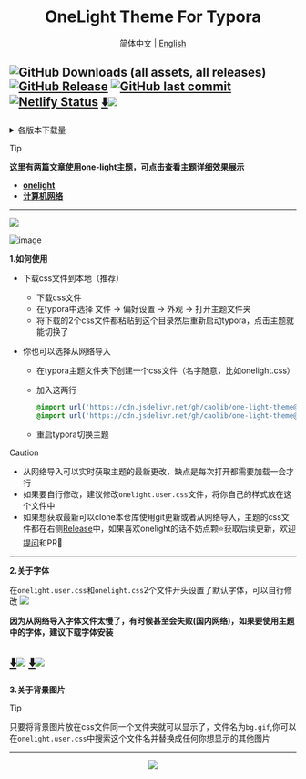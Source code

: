 <h1 align='center'>OneLight Theme For Typora</h1>

  <p align="center">
    <a>简体中文</a>
    |
    <a href="./README_en.md">English</a>
  </p>

![GitHub Downloads (all assets, all releases)](https://img.shields.io/github/downloads/caolib/typora-onelight-theme/total?labelColor=white&color=blue)
[![GitHub Release](https://img.shields.io/github/v/release/caolib/one-light-theme?labelColor=blue&color=red)](https://github.com/caolib/typora-onelight-theme/releases)
[![GitHub last commit](https://img.shields.io/github/last-commit/caolib/one-light-theme?labelColor=white&color=blue)](https://github.com/caolib/one-light-theme/activity)
[![Netlify Status](https://api.netlify.com/api/v1/badges/6ca72e1b-7dc6-4d51-8542-e07bf9ad0a88/deploy-status)](https://typora-theme.netlify.app)
[⬇️![](https://img.shields.io/badge/点击下载最新-white)](https://github.com/caolib/typora-onelight-theme/releases/latest/download/onelight.zip)
---

<details>
  <summary>各版本下载量</summary>
  <img src="https://img.shields.io/github/downloads/caolib/typora-onelight-theme/v0.2.4/total"></br>
  <img src="https://img.shields.io/github/downloads/caolib/typora-onelight-theme/v0.2.3/total"></br>
  <img src="https://img.shields.io/github/downloads/caolib/typora-onelight-theme/v0.2.2/total"/></br>
  <img src="https://img.shields.io/github/downloads/caolib/typora-onelight-theme/v0.2.1/total"/></br>
  <img src="https://img.shields.io/github/downloads/caolib/typora-onelight-theme/v0.1.0/total"/></br>
  <img src="https://img.shields.io/github/downloads/caolib/typora-onelight-theme/v0.0.6/total"/></br>
  <img src="https://img.shields.io/github/downloads/caolib/typora-onelight-theme/v0.0.5/total"/></br>
</details>

> [!tip]
> **这里有两篇文章使用one-light主题，可点击查看主题详细效果展示**
>
> - **[onelight](https://bin-sites.pages.dev/onelight)**
> - **[计算机网络](https://bin-sites.pages.dev/net/计算机网络)**

---

![](https://s2.loli.net/2024/12/15/8owUutvPmiQxCWI.png)

![image](https://s2.loli.net/2024/12/15/8yOnx3Kkj2htecp.png)

**1.如何使用**

- 下载css文件到本地（推荐）
  - 下载css文件
  - 在typora中选择 文件 → 偏好设置 → 外观 → 打开主题文件夹
  - 将下载的2个css文件都粘贴到这个目录然后重新启动typora，点击主题就能切换了

- 你也可以选择从网络导入

  - 在typora主题文件夹下创建一个css文件（名字随意，比如onelight.css）

  - 加入这两行

    ```css
    @import url('https://cdn.jsdelivr.net/gh/caolib/one-light-theme@main/onelight.css');
    @import url('https://cdn.jsdelivr.net/gh/caolib/one-light-theme@main/onelight.user.css');
    ```

  - 重启typora切换主题

> [!caution]
>
> - 从网络导入可以实时获取主题的最新更改，缺点是每次打开都需要加载一会才行
> - 如果要自行修改，建议修改`onelight.user.css`文件，将你自己的样式放在这个文件中
> - 如果想获取最新可以clone本仓库使用git更新或者从网络导入，主题的css文件都在右侧[Release](https://github.com/caolib/theme.typora.io/releases)中，如果喜欢onelight的话不妨点颗⭐获取后续更新，欢迎[提问](https://github.com/caolib/typora-onelight-theme/issues)和PR👏

---

**2.关于字体**

在`onelight.user.css`和`onelight.css`2个文件开头设置了默认字体，可以自行修改
![](https://github.com/user-attachments/assets/ab75260f-cff0-43b7-b8e5-dfea38e8525c)

**因为从网络导入字体文件太慢了，有时候甚至会失败(国内网络)，如果要使用主题中的字体，建议下载字体安装**

[⬇️![](https://img.shields.io/badge/下载CascadiaCode字体-white)](https://clb-cdn.pages.dev/fonts/CascadiaCode.ttf)
[⬇️![](https://img.shields.io/badge/下载喵字果汁体-white)](https://clb-cdn.pages.dev/fonts/MiaoZi-GuoZhiTi.ttf)
---

**3.关于背景图片**

> [!tip]
>
> 只要将背景图片放在css文件同一个文件夹就可以显示了，文件名为`bg.gif`,你可以在`onelight.user.css`中搜索这个文件名并替换成任何你想显示的其他图片



---



<div align=center>
  <img src="https://counter.seku.su/cmoe?name=caolib&theme=r34"/>
</div>
